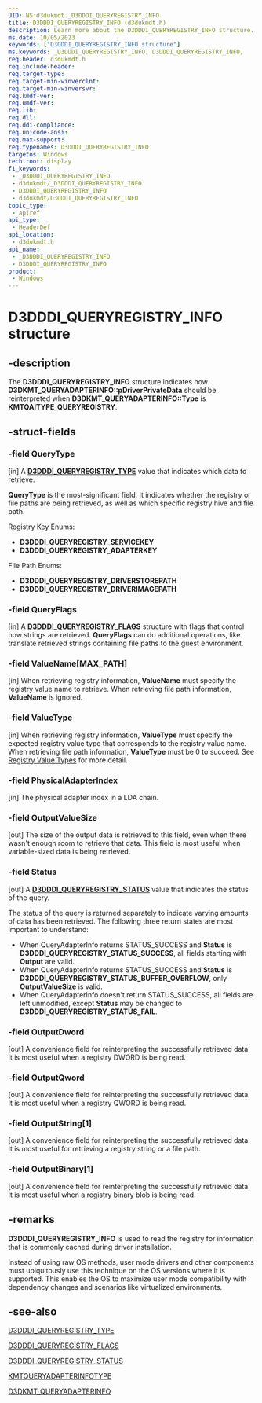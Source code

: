 ```yaml
---
UID: NS:d3dukmdt._D3DDDI_QUERYREGISTRY_INFO
title: D3DDDI_QUERYREGISTRY_INFO (d3dukmdt.h)
description: Learn more about the D3DDDI_QUERYREGISTRY_INFO structure.
ms.date: 10/05/2023
keywords: ["D3DDDI_QUERYREGISTRY_INFO structure"]
ms.keywords: _D3DDDI_QUERYREGISTRY_INFO, D3DDDI_QUERYREGISTRY_INFO,
req.header: d3dukmdt.h
req.include-header: 
req.target-type: 
req.target-min-winverclnt: 
req.target-min-winversvr: 
req.kmdf-ver: 
req.umdf-ver: 
req.lib: 
req.dll: 
req.ddi-compliance: 
req.unicode-ansi: 
req.max-support: 
req.typenames: D3DDDI_QUERYREGISTRY_INFO
targetos: Windows
tech.root: display
f1_keywords:
 - _D3DDDI_QUERYREGISTRY_INFO
 - d3dukmdt/_D3DDDI_QUERYREGISTRY_INFO
 - D3DDDI_QUERYREGISTRY_INFO
 - d3dukmdt/D3DDDI_QUERYREGISTRY_INFO
topic_type:
 - apiref
api_type:
 - HeaderDef
api_location:
 - d3dukmdt.h
api_name:
 - _D3DDDI_QUERYREGISTRY_INFO
 - D3DDDI_QUERYREGISTRY_INFO
product:
 - Windows
---
```


# D3DDDI_QUERYREGISTRY_INFO structure

## -description

The **D3DDDI_QUERYREGISTRY_INFO** structure indicates how **D3DKMT_QUERYADAPTERINFO\::pDriverPrivateData** should be reinterpreted when **D3DKMT_QUERYADAPTERINFO\::Type** is **KMTQAITYPE_QUERYREGISTRY**.

## -struct-fields

### -field QueryType

[in] A [**D3DDDI_QUERYREGISTRY_TYPE**](ne-d3dukmdt-_d3dddi_queryregistry_type.md) value that indicates which data to retrieve.

**QueryType** is the most-significant field.
It indicates whether the registry or file paths are being retrieved, as well as which specific registry hive and file path.

Registry Key Enums:

- **D3DDDI_QUERYREGISTRY_SERVICEKEY**
- **D3DDDI_QUERYREGISTRY_ADAPTERKEY**

File Path Enums:

- **D3DDDI_QUERYREGISTRY_DRIVERSTOREPATH**
- **D3DDDI_QUERYREGISTRY_DRIVERIMAGEPATH**

### -field QueryFlags

[in] A [**D3DDDI_QUERYREGISTRY_FLAGS**](ns-d3dukmdt-_d3dddi_queryregistry_flags.md) structure with flags that control how strings are retrieved. **QueryFlags** can do additional operations, like translate retrieved strings containing file paths to the guest environment.

### -field ValueName[MAX_PATH]

[in] When retrieving registry information, **ValueName** must specify the registry value name to retrieve. When retrieving file path information, **ValueName** is ignored.

### -field ValueType

[in] When retrieving registry information, **ValueType** must specify the expected registry value type that corresponds to the registry value name.
When retrieving file path information, **ValueType** must be 0 to succeed. See [Registry Value Types](/windows/win32/sysinfo/registry-value-types) for more detail.

### -field PhysicalAdapterIndex

[in] The physical adapter index in a LDA chain.

### -field OutputValueSize

[out] The size of the output data is retrieved to this field, even when there wasn't enough room to retrieve that data.
This field is most useful when variable-sized data is being retrieved.

### -field Status

[out] A [**D3DDDI_QUERYREGISTRY_STATUS**](ne-d3dukmdt-_d3dddi_queryregistry_status.md) value that indicates the status of the query.

The status of the query is returned separately to indicate varying amounts of data has been retrieved.
The following three return states are most important to understand:

- When QueryAdapterInfo returns STATUS_SUCCESS and **Status** is **D3DDDI_QUERYREGISTRY_STATUS_SUCCESS**, all fields starting with **Output** are valid.
- When QueryAdapterInfo returns STATUS_SUCCESS and **Status** is **D3DDDI_QUERYREGISTRY_STATUS_BUFFER_OVERFLOW**, only **OutputValueSize** is valid.
- When QueryAdapterInfo doesn't return STATUS_SUCCESS, all fields are left unmodified, except **Status** may be changed to **D3DDDI_QUERYREGISTRY_STATUS_FAIL**.

### -field OutputDword

[out] A convenience field for reinterpreting the successfully retrieved data. It is most useful when a registry DWORD is being read.

### -field OutputQword

[out] A convenience field for reinterpreting the successfully retrieved data. It is most useful when a registry QWORD is being read.

### -field OutputString[1]

[out] A convenience field for reinterpreting the successfully retrieved data. It is most useful for retrieving a registry string or a file path.

### -field OutputBinary[1]

[out] A convenience field for reinterpreting the successfully retrieved data. It is most useful when a registry binary blob is being read.

## -remarks

**D3DDDI_QUERYREGISTRY_INFO** is used to read the registry for information that is commonly cached during driver installation.

Instead of using raw OS methods, user mode drivers and other components must ubiquitously use this technique on the OS versions where it is supported.
This enables the OS to maximize user mode compatibility with dependency changes and scenarios like virtualized environments.

## -see-also

[D3DDDI_QUERYREGISTRY_TYPE](ne-d3dukmdt-_d3dddi_queryregistry_type.md)

[D3DDDI_QUERYREGISTRY_FLAGS](ns-d3dukmdt-_d3dddi_queryregistry_flags.md)

[D3DDDI_QUERYREGISTRY_STATUS](ne-d3dukmdt-_d3dddi_queryregistry_status.md)

[KMTQUERYADAPTERINFOTYPE](../d3dkmthk/ne-d3dkmthk-_kmtqueryadapterinfotype.md)

[D3DKMT_QUERYADAPTERINFO](../d3dkmthk/ns-d3dkmthk-_d3dkmt_queryadapterinfo.md)
